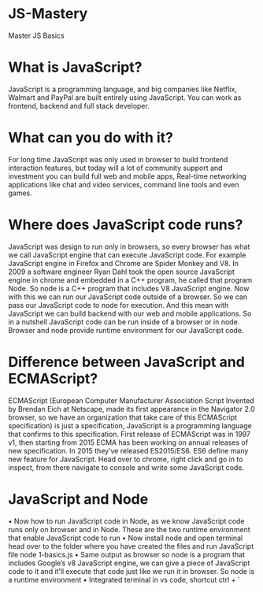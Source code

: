 # JS-Mastery

Master JS Basics

# What is JavaScript?

JavaScript is a programming language, and big companies like Netflix, Walmart and PayPal are built entirely using JavaScript. You can work as frontend, backend and full stack developer.

# What can you do with it?

For long time JavaScript was only used in browser to build frontend interaction features, but today will a lot of community support and investment you can build full web and mobile apps, Real-time networking applications like chat and video services, command line tools and even games.

# Where does JavaScript code runs?

JavaScript was design to run only in browsers, so every browser has what we call JavaScript engine that can execute JavaScript code. For example JavaScript engine in Firefox and Chrome are Spider Monkey and V8. In 2009 a software engineer Ryan Dahl took the open source JavaScript engine in chrome and embedded in a C++ program, he called that program Node. So node is a C++ program that includes V8 JavaScript engine. Now with this we can run our JavaScript code outside of a browser. So we can pass our JavaScript code to node for execution. And this mean with JavaScript we can build backend with our web and mobile applications.
So in a nutshell JavaScript code can be run inside of a browser or in node. Browser and node provide runtime environment for our JavaScript code.

# Difference between JavaScript and ECMAScript?

ECMAScript (European Computer Manufacturer Association Script Invented by Brendan Eich at Netscape, made its first appearance in the Navigator 2.0 browser, so we have an organization that take care of this ECMAScript specification) is just a specification, JavaScript is a programming language that confirms to this specification.
First release of ECMAScript was in 1997 v1, then starting from 2015 ECMA has been working on annual releases of new specification.
In 2015 they’ve released ES2015/ES6. ES6 define many new feature for JavaScript.
Head over to chrome, right click and go in to inspect, from there navigate to console and write some JavaScript code.

# JavaScript and Node

• Now how to run JavaScript code in Node, as we know JavaScript code runs only on browser and in Node. These are the two runtime environment that enable JavaScript code to run
• Now install node and open terminal head over to the folder where you have created the files and run JavaScript file node 1-basics.js
• Same output as browser so node is a program that includes Google’s v8 JavaScript engine, we can give a piece of JavaScript code to it and it’ll execute that code just like we run it in browser. So node is a runtime environment
• Integrated terminal in vs code, shortcut ctrl + `

